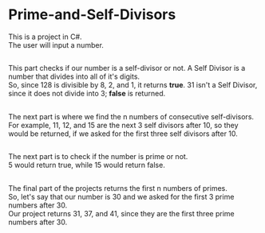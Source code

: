 # Prime-and-Self-Divisors

This is a project in C#. <br>
The user will input a number. <br>
##
This part checks if our number is a self-divisor or not. 
A Self Divisor is a number that divides into all of it's digits. <br>
So, since 128 is divisible by 8, 2, and 1, it returns **true**. 31 isn't a Self Divisor, since it does not divide into 3; **false** is returned. 
##
The next part is where we find the n numbers of consecutive self-divisors.<br>
For example, 11, 12, and 15 are the next 3 self divisors after 10, so they would be returned, if we asked for the first three self divisors after 10. 
##
The next part is to check if the number is prime or not. <br>
5 would return true, while 15 would return false. 
##
The final part of the projects returns the first n numbers of primes. <br>
So, let's say that our number is 30 and we asked for the first 3 prime numbers after 30.<br>
Our project returns 31, 37, and 41, since they are the first three prime numbers after 30. 
